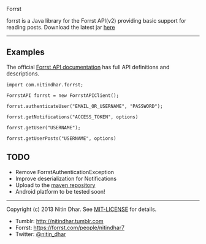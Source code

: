 Forrst

forrst is a Java library for the Forrst API(v2) providing basic support for reading posts. Download the latest jar [here](https://github.com/nitindhar7/forrst/raw/master/dist/forrst-7.0.0.jar)

* * *

Examples
--------
The official [Forrst API documentation](http://forrst.com/api) has full API definitions and descriptions.

    import com.nitindhar.forrst;

    ForrstAPI forrst = new ForrstAPIClient();

    forrst.authenticateUser("EMAIL_OR_USERNAME", "PASSWORD");

    forrst.getNotifications("ACCESS_TOKEN", options)

    forrst.getUser("USERNAME");

    forrst.getUserPosts("USERNAME", options)

TODO
----

- Remove ForrstAuthenticationException
- Improve deserialization for Notifications
- Upload to the [maven repository](http://maven.apache.org/guides/mini/guide-central-repository-upload.html)
- Android platform to be tested soon!

* * *

Copyright (c) 2013 Nitin Dhar. See [MIT-LICENSE](https://github.com/nitindhar7/forrst/blob/master/MIT-LICENSE) for details.

- Tumblr: http://nitindhar.tumblr.com
- Forrst: https://forrst.com/people/nitindhar7
- Twitter: [@nitin_dhar](https://twitter.com/nitin_dhar)